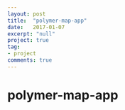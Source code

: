 ```yaml
---
layout: post
title:  "polymer-map-app"
date:   2017-01-07
excerpt: "null"
project: true
tag:
- project
comments: true
---
```

# polymer-map-app